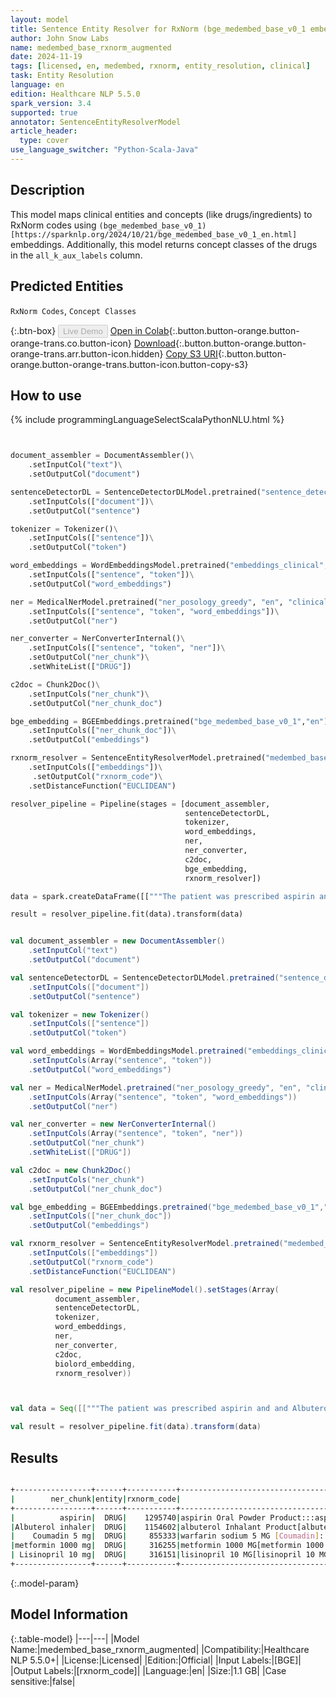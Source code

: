 ```yaml
---
layout: model
title: Sentence Entity Resolver for RxNorm (bge_medembed_base_v0_1 embeddings)
author: John Snow Labs
name: medembed_base_rxnorm_augmented
date: 2024-11-19
tags: [licensed, en, medembed, rxnorm, entity_resolution, clinical]
task: Entity Resolution
language: en
edition: Healthcare NLP 5.5.0
spark_version: 3.4
supported: true
annotator: SentenceEntityResolverModel
article_header:
  type: cover
use_language_switcher: "Python-Scala-Java"
---
```


## Description

This model maps clinical entities and concepts (like drugs/ingredients) to RxNorm codes using `(bge_medembed_base_v0_1)[https://sparknlp.org/2024/10/21/bge_medembed_base_v0_1_en.html]` embeddings.
Additionally, this model returns concept classes of the drugs in the `all_k_aux_labels` column.

## Predicted Entities

`RxNorm Codes`, `Concept Classes`

{:.btn-box}
<button class="button button-orange" disabled>Live Demo</button>
[Open in Colab](https://colab.research.google.com/github/JohnSnowLabs/spark-nlp-workshop/blob/master/healthcare-nlp/05.0.Clinical_Entity_Resolvers.ipynb){:.button.button-orange.button-orange-trans.co.button-icon}
[Download](https://s3.amazonaws.com/auxdata.johnsnowlabs.com/clinical/models/medembed_base_rxnorm_augmented_en_5.5.0_3.4_1732045925411.zip){:.button.button-orange.button-orange-trans.arr.button-icon.hidden}
[Copy S3 URI](s3://auxdata.johnsnowlabs.com/clinical/models/medembed_base_rxnorm_augmented_en_5.5.0_3.4_1732045925411.zip){:.button.button-orange.button-orange-trans.button-icon.button-copy-s3}

## How to use



<div class="tabs-box" markdown="1">
{% include programmingLanguageSelectScalaPythonNLU.html %}
  
```python


document_assembler = DocumentAssembler()\
    .setInputCol("text")\
    .setOutputCol("document")

sentenceDetectorDL = SentenceDetectorDLModel.pretrained("sentence_detector_dl_healthcare", "en", "clinical/models")\
    .setInputCols(["document"])\
    .setOutputCol("sentence")

tokenizer = Tokenizer()\
    .setInputCols(["sentence"])\
    .setOutputCol("token")

word_embeddings = WordEmbeddingsModel.pretrained("embeddings_clinical", "en", "clinical/models")\
    .setInputCols(["sentence", "token"])\
    .setOutputCol("word_embeddings")

ner = MedicalNerModel.pretrained("ner_posology_greedy", "en", "clinical/models")\
    .setInputCols(["sentence", "token", "word_embeddings"])\
    .setOutputCol("ner")

ner_converter = NerConverterInternal()\
    .setInputCols(["sentence", "token", "ner"])\
    .setOutputCol("ner_chunk")\
    .setWhiteList(["DRUG"])

c2doc = Chunk2Doc()\
    .setInputCols("ner_chunk")\
    .setOutputCol("ner_chunk_doc")

bge_embedding = BGEEmbeddings.pretrained("bge_medembed_base_v0_1","en")\
    .setInputCols(["ner_chunk_doc"])\
    .setOutputCol("embeddings")

rxnorm_resolver = SentenceEntityResolverModel.pretrained("medembed_base_rxnorm_augmented", "en", "clinical/models")\
    .setInputCols(["embeddings"])\
     .setOutputCol("rxnorm_code")\
    .setDistanceFunction("EUCLIDEAN")

resolver_pipeline = Pipeline(stages = [document_assembler,
                                       sentenceDetectorDL,
                                       tokenizer,
                                       word_embeddings,
                                       ner,
                                       ner_converter,
                                       c2doc,
                                       bge_embedding,
                                       rxnorm_resolver])

data = spark.createDataFrame([["""The patient was prescribed aspirin and and Albuterol inhaler, two puffs every 4 hours as needed for asthma. He was seen by the endocrinology service and she was discharged on Coumadin 5 mg with meals , and metformin 1000 mg two times a day and Lisinopril 10 mg daily"""]]).toDF("text")

result = resolver_pipeline.fit(data).transform(data)

```
```scala

val document_assembler = new DocumentAssembler()
    .setInputCol("text")
    .setOutputCol("document")

val sentenceDetectorDL = SentenceDetectorDLModel.pretrained("sentence_detector_dl_healthcare", "en", "clinical/models")
    .setInputCols(["document"])
    .setOutputCol("sentence")

val tokenizer = new Tokenizer()
    .setInputCols(["sentence"])
    .setOutputCol("token")

val word_embeddings = WordEmbeddingsModel.pretrained("embeddings_clinical", "en", "clinical/models")
    .setInputCols(Array("sentence", "token"))
    .setOutputCol("word_embeddings")

val ner = MedicalNerModel.pretrained("ner_posology_greedy", "en", "clinical/models")
    .setInputCols(Array("sentence", "token", "word_embeddings"))
    .setOutputCol("ner")

val ner_converter = new NerConverterInternal()
    .setInputCols(Array("sentence", "token", "ner"))
    .setOutputCol("ner_chunk")
    .setWhiteList(["DRUG"])

val c2doc = new Chunk2Doc()
    .setInputCols("ner_chunk")
    .setOutputCol("ner_chunk_doc")

val bge_embedding = BGEEmbeddings.pretrained("bge_medembed_base_v0_1","en")
    .setInputCols(["ner_chunk_doc"])
    .setOutputCol("embeddings")

val rxnorm_resolver = SentenceEntityResolverModel.pretrained("medembed_base_rxnorm_augmented", "en", "clinical/models")
    .setInputCols(["embeddings"])
    .setOutputCol("rxnorm_code")
    .setDistanceFunction("EUCLIDEAN")

val resolver_pipeline = new PipelineModel().setStages(Array(
          document_assembler,
          sentenceDetectorDL,
          tokenizer,
          word_embeddings,
          ner,
          ner_converter,
          c2doc,
          biolord_embedding,
          rxnorm_resolver))



val data = Seq([["""The patient was prescribed aspirin and and Albuterol inhaler, two puffs every 4 hours as needed for asthma. He was seen by the endocrinology service and she was discharged on Coumadin 5 mg with meals , and metformin 1000 mg two times a day and Lisinopril 10 mg daily"""]]).toDF("text")

val result = resolver_pipeline.fit(data).transform(data)

```
</div>

## Results

```bash

+-----------------+------+-----------+--------------------------------------------------------------------------------+--------------------------------------------------------------------------------+--------------------------------------------------------------------------------+--------------------------------------------------------------------------------+--------------------------------------------------------------------------------+
|        ner_chunk|entity|rxnorm_code|                                                               all_k_resolutions|                                                                   all_k_results|                                                                 all_k_distances|                                                          all_k_cosine_distances|                                                                all_k_aux_labels|
+-----------------+------+-----------+--------------------------------------------------------------------------------+--------------------------------------------------------------------------------+--------------------------------------------------------------------------------+--------------------------------------------------------------------------------+--------------------------------------------------------------------------------+
|          aspirin|  DRUG|    1295740|aspirin Oral Powder Product:::aspirin Pill[aspirin Pill]:::Ecpirin[Ecpirin]::...|1295740:::1154070:::1001473:::215568:::1168631:::1172520:::315424:::218266:::...|0.3736:::0.4185:::0.4276:::0.4422:::0.4803:::0.4823:::0.4855:::0.4865:::0.488...|0.0698:::0.0876:::0.0914:::0.0978:::0.1153:::0.1163:::0.1179:::0.1183:::0.119...|Clinical Dose Group:::Clinical Dose Group:::Brand Name:::Brand Name:::Branded...|
|Albuterol inhaler|  DRUG|    1154602|albuterol Inhalant Product[albuterol Inhalant Product]:::albuterol 0.09 MG/AC...|1154602:::1360201:::1649559:::745679:::307779:::2108226:::745790:::1649563:::...|0.4852:::0.5081:::0.5166:::0.5166:::0.5198:::0.5220:::0.5243:::0.5301:::0.531...|0.1177:::0.1291:::0.1334:::0.1334:::0.1351:::0.1362:::0.1374:::0.1405:::0.141...|Clinical Dose Group:::Clinical Drug:::Clinical Drug Form:::Quant Clinical Dru...|
|    Coumadin 5 mg|  DRUG|     855333|warfarin sodium 5 MG [Coumadin]:::warfarin sodium 7.5 MG [Coumadin]:::warfari...|855333:::855345:::855313:::855334:::438740:::855314:::855346:::451601:::45160...|0.2797:::0.3486:::0.3645:::0.4034:::0.4114:::0.4356:::0.4384:::0.4496:::0.450...|0.0391:::0.0608:::0.0664:::0.0814:::0.0846:::0.0949:::0.0961:::0.1011:::0.101...|Branded Drug Comp:::Branded Drug Comp:::Branded Drug Comp:::Branded Drug:::Cl...|
|metformin 1000 mg|  DRUG|     316255|metformin 1000 MG[metformin 1000 MG]:::metformin hydrochloride 1000 MG[metfor...|316255:::860995:::429841:::860997:::861005:::861004:::1807888:::861760:::1796...|0.2313:::0.3947:::0.4225:::0.4485:::0.4564:::0.4719:::0.4793:::0.4836:::0.490...|0.0268:::0.0779:::0.0893:::0.1006:::0.1041:::0.1113:::0.1149:::0.1169:::0.120...|Clinical Drug Comp:::Clinical Drug Comp:::Clinical Drug:::Branded Drug Comp::...|
| Lisinopril 10 mg|  DRUG|     316151|lisinopril 10 MG[lisinopril 10 MG]:::lisinopril 10 MG [Zestril][lisinopril 10...|316151:::563611:::314076:::567576:::197885:::206765:::104377:::316155:::31615...|0.2147:::0.3242:::0.3611:::0.3957:::0.4448:::0.4566:::0.4788:::0.4839:::0.495...|0.0231:::0.0525:::0.0652:::0.0783:::0.0989:::0.1042:::0.1146:::0.1171:::0.122...|Clinical Drug Comp:::Branded Drug Comp:::Clinical Drug:::Branded Drug Comp:::...|
+-----------------+------+-----------+--------------------------------------------------------------------------------+--------------------------------------------------------------------------------+--------------------------------------------------------------------------------+--------------------------------------------------------------------------------+--------------------------------------------------------------------------------+

```

{:.model-param}
## Model Information

{:.table-model}
|---|---|
|Model Name:|medembed_base_rxnorm_augmented|
|Compatibility:|Healthcare NLP 5.5.0+|
|License:|Licensed|
|Edition:|Official|
|Input Labels:|[BGE]|
|Output Labels:|[rxnorm_code]|
|Language:|en|
|Size:|1.1 GB|
|Case sensitive:|false|
